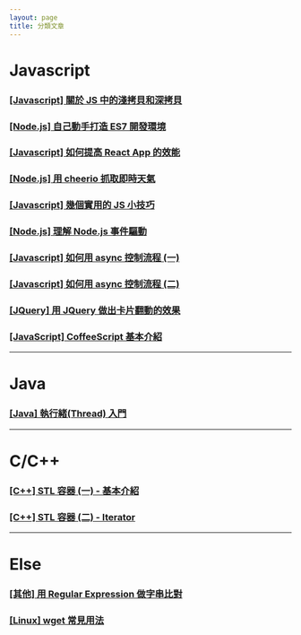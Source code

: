 ```yaml
---
layout: page
title: 分類文章
---
```


# Javascript

### [[Javascript] 關於 JS 中的淺拷貝和深拷貝](../2016/09/20/shallow-vs-deep-copy/)

### [[Node.js] 自己動手打造 ES7 開發環境](../2016/09/04/es7-environment/)

### [[Javascript] 如何提高 React App 的效能](../2016/07/25/react-optimization/)

### [[Node.js] 用 cheerio 抓取即時天氣](../2016/06/07/cheerio-weather/)

### [[Javascript] 幾個實用的 JS 小技巧](../2016/07/16/JS-tips/)

### [[Node.js] 理解 Node.js 事件驅動](../2016/06/16/nodejs-async/)

### [[Javascript] 如何用 async 控制流程 (一)](../2016/05/31/async/)

### [[Javascript] 如何用 async 控制流程 (二)](../2016/06/01/async2/)

### [[JQuery] 用 JQuery 做出卡片翻動的效果](../2016/06/06/jquery-flip/)

### [[JavaScript] CoffeeScript 基本介紹](../2016/06/04/coffeeScript/)

---

# Java

### [[Java] 執行緒(Thread) 入門](../2016/06/10/Java-Thread/)

---

# C/C++

### [[C++] STL 容器 (一) - 基本介紹](../2016/06/06/STL1/)

### [[C++] STL 容器 (二) - Iterator](../2016/06/06/STL2/)

---

# Else

### [[其他] 用 Regular Expression 做字串比對](../2016/06/23/regex/)

### [[Linux] wget 常見用法](../2016/06/15/wget/)

